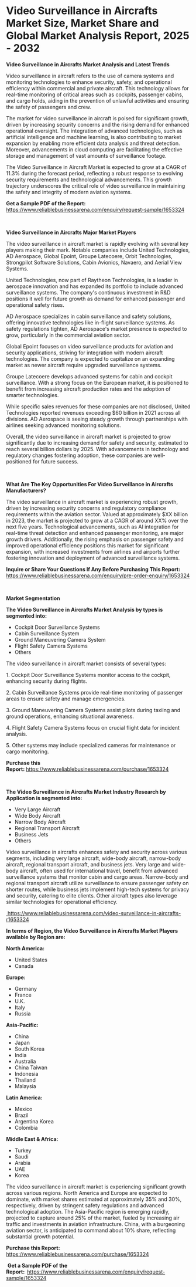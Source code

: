 <p><h1>Video Surveillance in Aircrafts Market Size, Market Share and Global Market Analysis Report, 2025 - 2032</h1></p><p><strong>Video Surveillance in Aircrafts Market Analysis and Latest Trends</strong></p>
<p><p>Video surveillance in aircraft refers to the use of camera systems and monitoring technologies to enhance security, safety, and operational efficiency within commercial and private aircraft. This technology allows for real-time monitoring of critical areas such as cockpits, passenger cabins, and cargo holds, aiding in the prevention of unlawful activities and ensuring the safety of passengers and crew.</p><p>The market for video surveillance in aircraft is poised for significant growth, driven by increasing security concerns and the rising demand for enhanced operational oversight. The integration of advanced technologies, such as artificial intelligence and machine learning, is also contributing to market expansion by enabling more efficient data analysis and threat detection. Moreover, advancements in cloud computing are facilitating the effective storage and management of vast amounts of surveillance footage.</p><p>The Video Surveillance in Aircraft Market is expected to grow at a CAGR of 11.3% during the forecast period, reflecting a robust response to evolving security requirements and technological advancements. This growth trajectory underscores the critical role of video surveillance in maintaining the safety and integrity of modern aviation systems.</p></p>
<p><strong>Get a Sample PDF of the Report:&nbsp;</strong> <a href="https://www.reliablebusinessarena.com/enquiry/request-sample/1653324?utm_campaign=3034&utm_medium=2&utm_source=Github&utm_content=ia&utm_term=18042025&utm_id=video-surveillance-in-aircrafts">https://www.reliablebusinessarena.com/enquiry/request-sample/1653324</a></p>
<p>&nbsp;</p>
<p><strong>Video Surveillance in Aircrafts Major Market Players</strong></p>
<p><p>The video surveillance in aircraft market is rapidly evolving with several key players making their mark. Notable companies include United Technologies, AD Aerospace, Global Epoint, Groupe Latecoere, Orbit Technologies, Strongpilot Software Solutions, Cabin Avionics, Navaero, and Aerial View Systems.</p><p>United Technologies, now part of Raytheon Technologies, is a leader in aerospace innovation and has expanded its portfolio to include advanced surveillance systems. The company's continuous investment in R&D positions it well for future growth as demand for enhanced passenger and operational safety rises.</p><p>AD Aerospace specializes in cabin surveillance and safety solutions, offering innovative technologies like in-flight surveillance systems. As safety regulations tighten, AD Aerospace's market presence is expected to grow, particularly in the commercial aviation sector.</p><p>Global Epoint focuses on video surveillance products for aviation and security applications, striving for integration with modern aircraft technologies. The company is expected to capitalize on an expanding market as newer aircraft require upgraded surveillance systems.</p><p>Groupe Latecoere develops advanced systems for cabin and cockpit surveillance. With a strong focus on the European market, it is positioned to benefit from increasing aircraft production rates and the adoption of smarter technologies.</p><p>While specific sales revenues for these companies are not disclosed, United Technologies reported revenues exceeding $60 billion in 2021 across all divisions. AD Aerospace is seeing steady growth through partnerships with airlines seeking advanced monitoring solutions.</p><p>Overall, the video surveillance in aircraft market is projected to grow significantly due to increasing demand for safety and security, estimated to reach several billion dollars by 2025. With advancements in technology and regulatory changes fostering adoption, these companies are well-positioned for future success.</p></p>
<p>&nbsp;</p>
<p><strong>What Are The Key Opportunities For Video Surveillance in Aircrafts Manufacturers?</strong></p>
<p><p>The video surveillance in aircraft market is experiencing robust growth, driven by increasing security concerns and regulatory compliance requirements within the aviation sector. Valued at approximately $XX billion in 2023, the market is projected to grow at a CAGR of around XX% over the next five years. Technological advancements, such as AI integration for real-time threat detection and enhanced passenger monitoring, are major growth drivers. Additionally, the rising emphasis on passenger safety and improved operational efficiency positions this market for significant expansion, with increased investments from airlines and airports further fostering innovation and deployment of advanced surveillance systems.</p></p>
<p><strong>Inquire or Share Your Questions If Any Before Purchasing This Report:</strong> <a href="https://www.reliablebusinessarena.com/enquiry/pre-order-enquiry/1653324?utm_campaign=3034&utm_medium=2&utm_source=Github&utm_content=ia&utm_term=18042025&utm_id=video-surveillance-in-aircrafts">https://www.reliablebusinessarena.com/enquiry/pre-order-enquiry/1653324</a></p>
<p>&nbsp;</p>
<p><strong>Market Segmentation</strong></p>
<p><strong>The Video Surveillance in Aircrafts Market Analysis by types is segmented into:</strong></p>
<p><ul><li>Cockpit Door Surveillance Systems</li><li>Cabin Surveillance System</li><li>Ground Maneuvering Camera System</li><li>Flight Safety Camera Systems</li><li>Others</li></ul></p>
<p><p>The video surveillance in aircraft market consists of several types: </p><p>1. Cockpit Door Surveillance Systems monitor access to the cockpit, enhancing security during flights. </p><p>2. Cabin Surveillance Systems provide real-time monitoring of passenger areas to ensure safety and manage emergencies. </p><p>3. Ground Maneuvering Camera Systems assist pilots during taxiing and ground operations, enhancing situational awareness. </p><p>4. Flight Safety Camera Systems focus on crucial flight data for incident analysis. </p><p>5. Other systems may include specialized cameras for maintenance or cargo monitoring.</p></p>
<p><strong>Purchase this Report:&nbsp;</strong><a href="https://www.reliablebusinessarena.com/purchase/1653324?utm_campaign=3034&utm_medium=2&utm_source=Github&utm_content=ia&utm_term=18042025&utm_id=video-surveillance-in-aircrafts">https://www.reliablebusinessarena.com/purchase/1653324</a></p>
<p>&nbsp;</p>
<p><strong>The Video Surveillance in Aircrafts Market Industry Research by Application is segmented into:</strong></p>
<p><ul><li>Very Large Aircraft</li><li>Wide Body Aircraft</li><li>Narrow Body Aircraft</li><li>Regional Transport Aircraft</li><li>Business Jets</li><li>Others</li></ul></p>
<p><p>Video surveillance in aircrafts enhances safety and security across various segments, including very large aircraft, wide-body aircraft, narrow-body aircraft, regional transport aircraft, and business jets. Very large and wide-body aircraft, often used for international travel, benefit from advanced surveillance systems that monitor cabin and cargo areas. Narrow-body and regional transport aircraft utilize surveillance to ensure passenger safety on shorter routes, while business jets implement high-tech systems for privacy and security, catering to elite clients. Other aircraft types also leverage similar technologies for operational efficiency.</p></p>
<p><a href="https://www.reliablebusinessarena.com/video-surveillance-in-aircrafts-r1653324?utm_campaign=3034&utm_medium=2&utm_source=Github&utm_content=ia&utm_term=18042025&utm_id=video-surveillance-in-aircrafts">&nbsp;https://www.reliablebusinessarena.com/video-surveillance-in-aircrafts-r1653324</a></p>
<p><strong>In terms of Region, the Video Surveillance in Aircrafts Market Players available by Region are:</strong></p>
<p>
    <p> <strong> North America: </strong>
        <ul>
            <li>United States</li>
            <li>Canada</li>
        </ul>
        </p> 
    <p> <strong> Europe: </strong>
        <ul>
            <li>Germany</li>
            <li>France</li>
            <li>U.K.</li>
            <li>Italy</li>
            <li>Russia</li>
        </ul>
        </p> 
    <p> <strong> Asia-Pacific: </strong>
        <ul>
            <li>China</li>
            <li>Japan</li>
            <li>South Korea</li>
            <li>India</li>
            <li>Australia</li>
            <li>China Taiwan</li>
            <li>Indonesia</li>
            <li>Thailand</li>
            <li>Malaysia</li>
        </ul>
        </p> 
    <p> <strong> Latin America: </strong>
        <ul>
            <li>Mexico</li>
            <li>Brazil</li>
            <li>Argentina Korea</li>
            <li>Colombia</li>
        </ul>
        </p> 
    <p> <strong> Middle East & Africa: </strong>
        <ul>
            <li>Turkey</li>
            <li>Saudi</li>
            <li>Arabia</li>
            <li>UAE</li>
            <li>Korea</li>
        </ul>
    </p>
    </p>
<p><p>The video surveillance in aircraft market is experiencing significant growth across various regions. North America and Europe are expected to dominate, with market shares estimated at approximately 35% and 30%, respectively, driven by stringent safety regulations and advanced technological adoption. The Asia-Pacific region is emerging rapidly, projected to capture around 25% of the market, fueled by increasing air traffic and investments in aviation infrastructure. China, with a burgeoning aviation sector, is anticipated to command about 10% share, reflecting substantial growth potential.</p></p>
<p><strong>Purchase this Report: </strong><a href="https://www.reliablebusinessarena.com/purchase/1653324?utm_campaign=3034&utm_medium=2&utm_source=Github&utm_content=ia&utm_term=18042025&utm_id=video-surveillance-in-aircrafts">https://www.reliablebusinessarena.com/purchase/1653324</a></p>
<p>&nbsp;<strong>Get a Sample PDF of the Report:&nbsp;&nbsp;</strong><a href="https://www.reliablebusinessarena.com/enquiry/request-sample/1653324?utm_campaign=3034&utm_medium=2&utm_source=Github&utm_content=ia&utm_term=18042025&utm_id=video-surveillance-in-aircrafts">https://www.reliablebusinessarena.com/enquiry/request-sample/1653324</a></p>
<p><strong></strong></p>
<p><p></p><p></p><p></p></p>